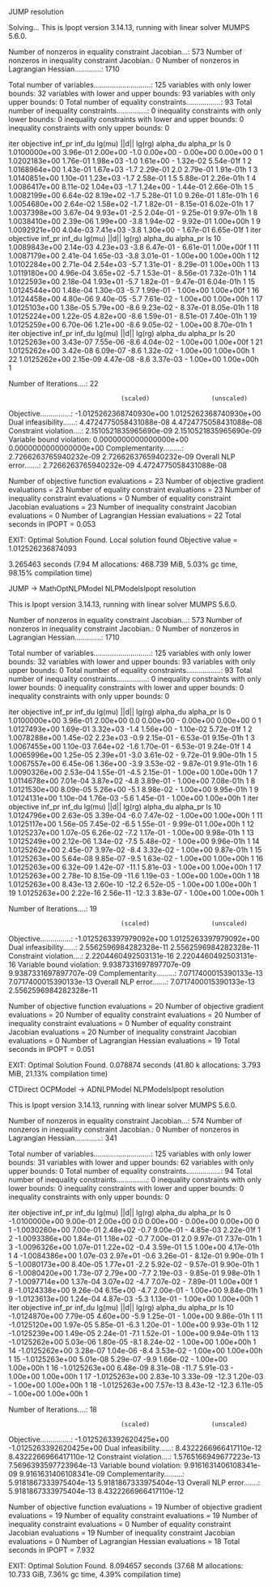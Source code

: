 
JUMP resolution

Solving...
This is Ipopt version 3.14.13, running with linear solver MUMPS 5.6.0.

Number of nonzeros in equality constraint Jacobian...:      573
Number of nonzeros in inequality constraint Jacobian.:        0
Number of nonzeros in Lagrangian Hessian.............:     1710

Total number of variables............................:      125
                     variables with only lower bounds:       32
                variables with lower and upper bounds:       93
                     variables with only upper bounds:        0
Total number of equality constraints.................:       93
Total number of inequality constraints...............:        0
        inequality constraints with only lower bounds:        0
   inequality constraints with lower and upper bounds:        0
        inequality constraints with only upper bounds:        0

iter    objective    inf_pr   inf_du lg(mu)  ||d||  lg(rg) alpha_du alpha_pr  ls
   0  1.0100000e+00 3.96e-01 2.00e+00  -1.0 0.00e+00    -  0.00e+00 0.00e+00   0
   1  1.0202183e+00 1.76e-01 1.98e+03  -1.0 1.61e+00    -  1.32e-02 5.54e-01f  1
   2  1.0168964e+00 1.43e-01 1.67e+03  -1.7 2.29e-01   2.0 2.79e-01 1.91e-01h  1
   3  1.0140851e+00 1.10e-01 1.23e+03  -1.7 2.58e-01   1.5 5.88e-01 2.26e-01h  1
   4  1.0086417e+00 8.11e-02 1.04e+03  -1.7 1.24e+00    -  1.44e-01 2.66e-01h  1
   5  1.0082199e+00 6.64e-02 8.19e+02  -1.7 5.28e-01   1.0 9.26e-01 1.81e-01h  1
   6  1.0054680e+00 2.64e-02 1.58e+02  -1.7 1.82e-01    -  8.15e-01 6.02e-01h  1
   7  1.0037398e+00 3.67e-04 9.93e+01  -2.5 2.04e-01    -  9.25e-01 9.97e-01h  1
   8  1.0038410e+00 2.39e-06 1.99e+00  -3.8 1.94e-02    -  9.92e-01 1.00e+00h  1
   9  1.0092921e+00 4.04e-03 7.41e+03  -3.8 1.30e+00    -  1.67e-01 6.65e-01f  1
iter    objective    inf_pr   inf_du lg(mu)  ||d||  lg(rg) alpha_du alpha_pr  ls
  10  1.0089843e+00 2.14e-03 4.23e+03  -3.8 6.47e-01    -  6.61e-01 1.00e+00f  1
  11  1.0087179e+00 2.41e-04 1.65e-03  -3.8 3.01e-01    -  1.00e+00 1.00e+00h  1
  12  1.0102284e+00 2.71e-04 2.54e+03  -5.7 1.31e-01    -  8.29e-01 1.00e+00h  1
  13  1.0119180e+00 4.96e-04 3.65e+02  -5.7 1.53e-01    -  8.56e-01 7.32e-01h  1
  14  1.0122593e+00 2.18e-04 1.93e+01  -5.7 1.82e-01    -  9.47e-01 6.04e-01h  1
  15  1.0124544e+00 1.48e-04 1.30e-03  -5.7 1.99e-01    -  1.00e+00 1.00e+00f  1
  16  1.0124458e+00 4.80e-06 9.40e-05  -5.7 7.61e-02    -  1.00e+00 1.00e+00h  1
  17  1.0125103e+00 1.38e-05 5.79e+00  -8.6 9.23e-02    -  8.37e-01 8.05e-01h  1
  18  1.0125224e+00 1.22e-05 4.82e+00  -8.6 1.59e-01    -  8.51e-01 7.40e-01h  1
  19  1.0125259e+00 6.70e-06 1.21e+00  -8.6 9.05e-02    -  1.00e+00 8.70e-01h  1
iter    objective    inf_pr   inf_du lg(mu)  ||d||  lg(rg) alpha_du alpha_pr  ls
  20  1.0125263e+00 3.43e-07 7.55e-06  -8.6 4.04e-02    -  1.00e+00 1.00e+00f  1
  21  1.0125262e+00 3.42e-08 6.09e-07  -8.6 1.32e-02    -  1.00e+00 1.00e+00h  1
  22  1.0125262e+00 2.15e-09 4.47e-08  -8.6 3.37e-03    -  1.00e+00 1.00e+00h  1

Number of Iterations....: 22

                                   (scaled)                 (unscaled)
Objective...............:  -1.0125262368740930e+00    1.0125262368740930e+00
Dual infeasibility......:   4.4724775058431088e-08    4.4724775058431088e-08
Constraint violation....:   2.1510521835965690e-09    2.1510521835965690e-09
Variable bound violation:   0.0000000000000000e+00    0.0000000000000000e+00
Complementarity.........:   2.7266263765940232e-09    2.7266263765940232e-09
Overall NLP error.......:   2.7266263765940232e-09    4.4724775058431088e-08


Number of objective function evaluations             = 23
Number of objective gradient evaluations             = 23
Number of equality constraint evaluations            = 23
Number of inequality constraint evaluations          = 0
Number of equality constraint Jacobian evaluations   = 23
Number of inequality constraint Jacobian evaluations = 0
Number of Lagrangian Hessian evaluations             = 22
Total seconds in IPOPT                               = 0.053

EXIT: Optimal Solution Found.
Local solution found
Objective value = 1.012526236874093

  3.265463 seconds (7.94 M allocations: 468.739 MiB, 5.03% gc time, 98.15% compilation time)

JUMP -> MathOptNLPModel NLPModelsIpopt resolution

This is Ipopt version 3.14.13, running with linear solver MUMPS 5.6.0.

Number of nonzeros in equality constraint Jacobian...:      573
Number of nonzeros in inequality constraint Jacobian.:        0
Number of nonzeros in Lagrangian Hessian.............:     1710

Total number of variables............................:      125
                     variables with only lower bounds:       32
                variables with lower and upper bounds:       93
                     variables with only upper bounds:        0
Total number of equality constraints.................:       93
Total number of inequality constraints...............:        0
        inequality constraints with only lower bounds:        0
   inequality constraints with lower and upper bounds:        0
        inequality constraints with only upper bounds:        0

iter    objective    inf_pr   inf_du lg(mu)  ||d||  lg(rg) alpha_du alpha_pr  ls
   0  1.0100000e+00 3.96e-01 2.00e+00   0.0 0.00e+00    -  0.00e+00 0.00e+00   0
   1  1.0127493e+00 1.69e-01 3.32e+03  -1.4 1.56e+00    -  1.10e-02 5.72e-01f  1
   2  1.0078288e+00 1.45e-02 2.23e+03  -0.9 2.15e-01    -  6.53e-01 9.15e-01h  1
   3  1.0067455e+00 1.10e-03 7.64e+02  -1.6 1.70e-01    -  6.53e-01 9.24e-01f  1
   4  1.0065996e+00 1.25e-05 2.39e+01  -3.0 3.61e-02    -  9.72e-01 9.90e-01h  1
   5  1.0067557e+00 6.45e-06 1.36e+00  -3.9 3.53e-02    -  9.87e-01 9.91e-01h  1
   6  1.0090326e+00 2.53e-04 1.55e-01  -4.5 2.15e-01    -  1.00e+00 1.00e+00h  1
   7  1.0114678e+00 7.01e-04 3.87e+02  -4.8 3.89e-01    -  1.00e+00 7.08e-01h  1
   8  1.0121530e+00 8.09e-05 5.26e+00  -5.1 8.98e-02    -  1.00e+00 9.95e-01h  1
   9  1.0124131e+00 1.10e-04 1.76e-03  -5.6 1.45e-01    -  1.00e+00 1.00e+00h  1
iter    objective    inf_pr   inf_du lg(mu)  ||d||  lg(rg) alpha_du alpha_pr  ls
  10  1.0124796e+00 2.63e-05 3.39e-04  -6.0 7.47e-02    -  1.00e+00 1.00e+00h  1
  11  1.0125117e+00 1.56e-05 7.45e-02  -6.5 1.55e-01    -  9.99e-01 1.00e+00h  1
  12  1.0125237e+00 1.07e-05 6.26e-02  -7.2 1.17e-01    -  1.00e+00 9.98e-01h  1
  13  1.0125249e+00 2.12e-06 1.34e-02  -7.5 5.48e-02    -  1.00e+00 9.96e-01h  1
  14  1.0125262e+00 2.45e-07 3.97e-02  -8.4 3.32e-02    -  1.00e+00 9.87e-01h  1
  15  1.0125263e+00 5.64e-08 9.85e-07  -9.5 1.63e-02    -  1.00e+00 1.00e+00h  1
  16  1.0125263e+00 6.32e-09 1.42e-07 -11.1 5.81e-03    -  1.00e+00 1.00e+00h  1
  17  1.0125263e+00 2.78e-10 8.15e-09 -11.6 1.19e-03    -  1.00e+00 1.00e+00h  1
  18  1.0125263e+00 8.43e-13 2.60e-10 -12.2 6.52e-05    -  1.00e+00 1.00e+00h  1
  19  1.0125263e+00 2.22e-16 2.56e-11 -12.3 3.83e-07    -  1.00e+00 1.00e+00h  1

Number of Iterations....: 19

                                   (scaled)                 (unscaled)
Objective...............:  -1.0125263397979092e+00    1.0125263397979092e+00
Dual infeasibility......:   2.5562596984282328e-11    2.5562596984282328e-11
Constraint violation....:   2.2204460492503131e-16    2.2204460492503131e-16
Variable bound violation:   9.9387331697897707e-09    9.9387331697897707e-09
Complementarity.........:   7.0717400015390133e-13    7.0717400015390133e-13
Overall NLP error.......:   7.0717400015390133e-13    2.5562596984282328e-11


Number of objective function evaluations             = 20
Number of objective gradient evaluations             = 20
Number of equality constraint evaluations            = 20
Number of inequality constraint evaluations          = 0
Number of equality constraint Jacobian evaluations   = 20
Number of inequality constraint Jacobian evaluations = 0
Number of Lagrangian Hessian evaluations             = 19
Total seconds in IPOPT                               = 0.051

EXIT: Optimal Solution Found.
  0.078874 seconds (41.80 k allocations: 3.793 MiB, 21.13% compilation time)

CTDirect OCPModel -> ADNLPModel NLPModelsIpopt resolution

This is Ipopt version 3.14.13, running with linear solver MUMPS 5.6.0.

Number of nonzeros in equality constraint Jacobian...:      574
Number of nonzeros in inequality constraint Jacobian.:        0
Number of nonzeros in Lagrangian Hessian.............:      341

Total number of variables............................:      125
                     variables with only lower bounds:       31
                variables with lower and upper bounds:       62
                     variables with only upper bounds:        0
Total number of equality constraints.................:       94
Total number of inequality constraints...............:        0
        inequality constraints with only lower bounds:        0
   inequality constraints with lower and upper bounds:        0
        inequality constraints with only upper bounds:        0

iter    objective    inf_pr   inf_du lg(mu)  ||d||  lg(rg) alpha_du alpha_pr  ls
   0 -1.0100000e+00 9.00e-01 2.00e+00   0.0 0.00e+00    -  0.00e+00 0.00e+00   0
   1 -1.0030260e+00 7.00e-01 2.48e+02  -0.7 9.00e-01    -  4.85e-03 2.22e-01f  1
   2 -1.0093386e+00 1.84e-01 1.18e+02  -0.7 7.00e-01   2.0 9.97e-01 7.37e-01h  1
   3 -1.0096326e+00 1.07e-01 1.22e+02  -0.4 3.59e-01   1.5 1.00e+00 4.17e-01h  1
   4 -1.0084386e+00 1.07e-03 2.97e+01  -0.6 3.26e-01    -  8.12e-01 9.90e-01h  1
   5 -1.0080173e+00 8.40e-05 1.77e+01  -2.2 5.92e-02    -  9.57e-01 9.90e-01h  1
   6 -1.0080420e+00 1.73e-07 2.79e+00  -7.7 2.19e-03    -  9.85e-01 9.98e-01h  1
   7 -1.0097714e+00 1.37e-04 3.07e+02  -4.7 7.07e-02    -  7.89e-01 1.00e+00f  1
   8 -1.0124338e+00 9.26e-04 6.15e+00  -4.7 2.00e-01    -  1.00e+00 9.84e-01h  1
   9 -1.0123613e+00 1.24e-04 4.87e-03  -5.3 1.13e-01    -  1.00e+00 1.00e+00h  1
iter    objective    inf_pr   inf_du lg(mu)  ||d||  lg(rg) alpha_du alpha_pr  ls
  10 -1.0124870e+00 7.79e-05 4.60e+00  -5.9 1.25e-01    -  1.00e+00 9.86e-01h  1
  11 -1.0125120e+00 1.97e-05 5.85e-01  -6.3 1.20e-01    -  1.00e+00 9.93e-01h  1
  12 -1.0125239e+00 1.49e-05 2.24e-01  -7.1 1.52e-01    -  1.00e+00 9.94e-01h  1
  13 -1.0125262e+00 5.03e-06 1.80e-05  -8.1 8.24e-02    -  1.00e+00 1.00e+00h  1
  14 -1.0125262e+00 3.28e-07 1.04e-06  -8.4 3.53e-02    -  1.00e+00 1.00e+00h  1
  15 -1.0125263e+00 5.01e-08 5.29e-07  -9.9 1.66e-02    -  1.00e+00 1.00e+00h  1
  16 -1.0125263e+00 6.48e-09 8.31e-08 -11.7 5.91e-03    -  1.00e+00 1.00e+00h  1
  17 -1.0125263e+00 2.83e-10 3.33e-09 -12.3 1.20e-03    -  1.00e+00 1.00e+00h  1
  18 -1.0125263e+00 7.57e-13 8.43e-12 -12.3 6.11e-05    -  1.00e+00 1.00e+00h  1

Number of Iterations....: 18

                                   (scaled)                 (unscaled)
Objective...............:  -1.0125263392620425e+00   -1.0125263392620425e+00
Dual infeasibility......:   8.4322266966417110e-12    8.4322266966417110e-12
Constraint violation....:   1.5765166949677223e-13    7.5696393597723964e-13
Variable bound violation:   9.9161631406108341e-09    9.9161631406108341e-09
Complementarity.........:   5.9181867333975404e-13    5.9181867333975404e-13
Overall NLP error.......:   5.9181867333975404e-13    8.4322266966417110e-12


Number of objective function evaluations             = 19
Number of objective gradient evaluations             = 19
Number of equality constraint evaluations            = 19
Number of inequality constraint evaluations          = 0
Number of equality constraint Jacobian evaluations   = 19
Number of inequality constraint Jacobian evaluations = 0
Number of Lagrangian Hessian evaluations             = 18
Total seconds in IPOPT                               = 7.932

EXIT: Optimal Solution Found.
  8.094657 seconds (37.68 M allocations: 10.733 GiB, 7.36% gc time, 4.39% compilation time)
